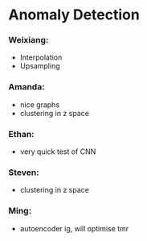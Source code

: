 # Anomaly Detection 

### Weixiang:

- Interpolation
- Upsampling

### Amanda:

- nice graphs
- clustering in z space

### Ethan:

- very quick test of CNN

### Steven:

- clustering in z space

### Ming:

- autoencoder ig, will optimise tmr
